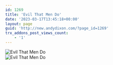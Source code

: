 ```yaml
---
id: 1269
title: 'Evil That Men Do'
date: '2023-03-17T13:45:18+00:00'
layout: page
guid: 'http://new.andydixon.com/?page_id=1269'
trx_addons_post_views_count:
    - '1'
---
```


![Evil That Men Do](https://i0.wp.com/assets.g8x2.ldn.idrivee2-23.com/posters/Evil%20That%20Men%20Do%2001.jpg?w=1200&ssl=1 "Evil That Men Do")  
![Evil That Men Do](https://i0.wp.com/assets.g8x2.ldn.idrivee2-23.com/posters/Evil%20That%20Men%20Do%2002.jpg?w=1200&ssl=1 "Evil That Men Do")